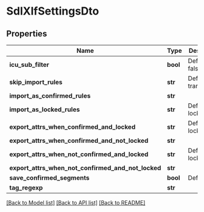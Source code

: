 # SdlXlfSettingsDto

## Properties
Name | Type | Description | Notes
------------ | ------------- | ------------- | -------------
**icu_sub_filter** | **bool** | Default: false | [optional] 
**skip_import_rules** | **str** | Default: translate&#x3D;no | [optional] 
**import_as_confirmed_rules** | **str** |  | [optional] 
**import_as_locked_rules** | **str** | Default: locked&#x3D;true | [optional] 
**export_attrs_when_confirmed_and_locked** | **str** | Default: locked&#x3D;true | [optional] 
**export_attrs_when_confirmed_and_not_locked** | **str** |  | [optional] 
**export_attrs_when_not_confirmed_and_locked** | **str** | Default: locked&#x3D;true | [optional] 
**export_attrs_when_not_confirmed_and_not_locked** | **str** |  | [optional] 
**save_confirmed_segments** | **bool** | Default: true | [optional] 
**tag_regexp** | **str** |  | [optional] 

[[Back to Model list]](../README.md#documentation-for-models) [[Back to API list]](../README.md#documentation-for-api-endpoints) [[Back to README]](../README.md)

